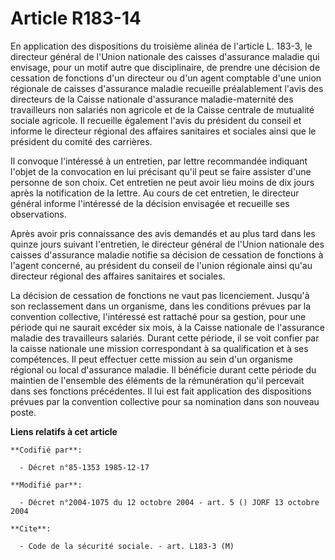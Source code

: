 # Article R183-14

En application des dispositions du troisième alinéa de l'article L. 183-3, le directeur général de l'Union nationale des
caisses d'assurance maladie qui envisage, pour un motif autre que disciplinaire, de prendre une décision de cessation de
fonctions d'un directeur ou d'un agent comptable d'une union régionale de caisses d'assurance maladie recueille préalablement
l'avis des directeurs de la Caisse nationale d'assurance maladie-maternité des travailleurs non salariés non agricole et de
la Caisse centrale de mutualité sociale agricole. Il recueille également l'avis du président du conseil et informe le
directeur régional des affaires sanitaires et sociales ainsi que le président du comité des carrières.

Il convoque l'intéressé à un entretien, par lettre recommandée indiquant l'objet de la convocation en lui précisant qu'il
peut se faire assister d'une personne de son choix. Cet entretien ne peut avoir lieu moins de dix jours après la notification
de la lettre. Au cours de cet entretien, le directeur général informe l'intéressé de la décision envisagée et recueille ses
observations.

Après avoir pris connaissance des avis demandés et au plus tard dans les quinze jours suivant l'entretien, le directeur
général de l'Union nationale des caisses d'assurance maladie notifie sa décision de cessation de fonctions à l'agent
concerné, au président du conseil de l'union régionale ainsi qu'au directeur régional des affaires sanitaires et sociales.

La décision de cessation de fonctions ne vaut pas licenciement. Jusqu'à son reclassement dans un organisme, dans les
conditions prévues par la convention collective, l'intéressé est rattaché pour sa gestion, pour une période qui ne saurait
excéder six mois, à la Caisse nationale de l'assurance maladie des travailleurs salariés. Durant cette période, il se voit
confier par la caisse nationale une mission correspondant à sa qualification et à ses compétences. Il peut effectuer cette
mission au sein d'un organisme régional ou local d'assurance maladie. Il bénéficie durant cette période du maintien de
l'ensemble des éléments de la rémunération qu'il percevait dans ses fonctions précédentes. Il lui est fait application des
dispositions prévues par la convention collective pour sa nomination dans son nouveau poste.

**Liens relatifs à cet article**

	**Codifié par**:

	  - Décret n°85-1353 1985-12-17

	**Modifié par**:

	  - Décret n°2004-1075 du 12 octobre 2004 - art. 5 () JORF 13 octobre 2004

	**Cite**:

	  - Code de la sécurité sociale. - art. L183-3 (M)
